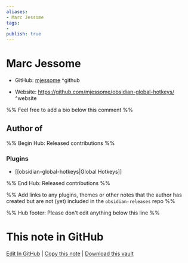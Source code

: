 ```yaml
---
aliases:
- Marc Jessome
tags:
- 
publish: true
---
```


# Marc Jessome

- GitHub: [mjessome](https://github.com/mjessome/) ^github
<!-- - Discord: `@` ^discord-->
- Website: <https://github.com/mjessome/obsidian-global-hotkeys/> ^website
<!-- - [[Publish sites|Publish site]]: ^publish-->

%% Feel free to add a bio below this comment %%


## Author of

%% Begin Hub: Released contributions %%
### Plugins
- [[obsidian-global-hotkeys|Global Hotkeys]]

%% End Hub: Released contributions %%

%% Add links to any plugins, themes or other notes that the author has created but are not (yet) included in the `obsidian-releases` repo %%

<!--
### Unlisted plugins

- 
-->

<!--
### Others

- 
-->

<!--
## Sponsor this author

- [[GitHub sponsors]]: [Sponsor @mjessome on GitHub Sponsors](https://github.com/sponsors/mjessome) ^github-sponsor
- [[Buy me a coffee]]: ^buy-me-a-coffee
- [[PayPal]]: ^paypal
- [[Patreon]]: ^patreon

-->

<!--
## Follow this author

- [[YouTube Channels|On YouTube]]: ^youtube
- Twitter: ^twitter
- ...
-->

%% Hub footer: Please don't edit anything below this line %%

# This note in GitHub

<span class="git-footer">[Edit In GitHub](https://github.dev/obsidian-community/obsidian-hub/blob/main/01%20-%20Community/People/mjessome.md "git-hub-edit-note") | [Copy this note](https://raw.githubusercontent.com/obsidian-community/obsidian-hub/main/01%20-%20Community/People/mjessome.md "git-hub-copy-note") | [Download this vault](https://github.com/obsidian-community/obsidian-hub/archive/refs/heads/main.zip "git-hub-download-vault") </span>
